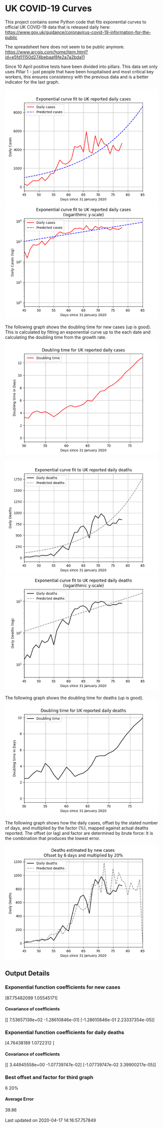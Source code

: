 # UK COVID-19 Curves

This project contains some Python code that fits exponential curves to
official UK COVID-19 data that is released daily here: https://www.gov.uk/guidance/coronavirus-covid-19-information-for-the-public

The spreadsheet here does not seem to be public anymore. <https://www.arcgis.com/home/item.html?id=e5fd11150d274bebaaf8fe2a7a2bda11>

Since 10 April positive tests have been divided into pillars. This data set only uses Pillar 1 -  just people that have been hospitalised and most critical key workers,
this ensures consistency with the previous data and is a better indicator for
the last graph.

![Graph of actual cases and exponential curve](./out/cases.png)
![Graph of actual cases and exponential curve](./out/cases-log.png)

The following graph shows the doubling time for new cases (up is good).
This is calculated by fitting an exponential curve up to the each date
and calculating the doubling time from the growth rate.
![Graph of actual cases and exponential curve](./out/casesdt.png)

![Graph of actual cases and exponential deaths](./out/deaths.png)
![Graph of actual cases and exponential deaths](./out/deaths-log.png)

The following graph shows the doubling time for deaths (up is good).
![Graph of actual cases and exponential curve](./out/deathsdt.png)

The following graph shows how the daily cases, offset by the stated number of days,
and  multiplied by the factor (%), mapped against actual deaths reported.
The offset (or lag) and factor are determined by brute force:
It is the combination that produces the lowest error.

![Graph of predicted deaths based on earlier new cases](./out/cases-deaths.png)

Output Details
--------------
<h3>Exponential function coefficients for new cases</h3>
[87.75482099  1.05545171]
<h4>Covariance of coefficients</h4>
[[ 7.53657139e+02 -1.28610846e-01]
 [-1.28610846e-01  2.23337354e-05]]
<h3>Exponential function coefficients for daily deaths</h3>
[4.76438189 1.0722312 ]
<h4>Covariance of coefficients</h4>
[[ 3.44945558e+00 -1.07739747e-02]
 [-1.07739747e-02  3.39900217e-05]] <br/>
<h3>Best offset and factor for third graph</h3>
6 20%
<h4>Average Error</h4>
39.86
<br /><br />Last updated on 2020-04-17 14:16:57.757849
